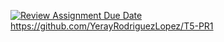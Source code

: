 [![Review Assignment Due Date](https://classroom.github.com/assets/deadline-readme-button-22041afd0340ce965d47ae6ef1cefeee28c7c493a6346c4f15d667ab976d596c.svg)](https://classroom.github.com/a/VGlX4Z9g)
https://github.com/YerayRodriguezLopez/T5-PR1
